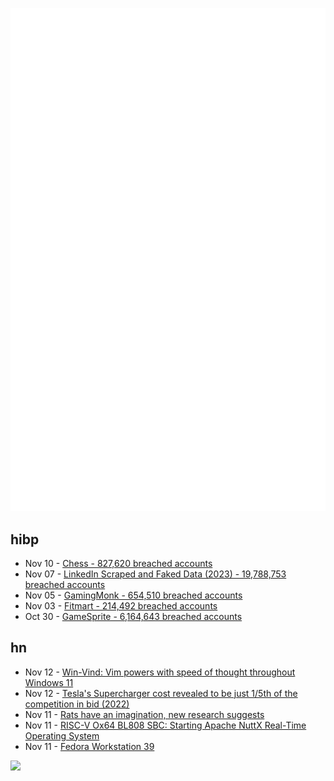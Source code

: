 ![Metrics](https://raw.githubusercontent.com/phixion/phixion/master/metrics.svg)

## hibp

<!--
for https://github.com/phixion/phixion/blob/main/.github/workflows/feeds.yml
-->
<!--START_SECTION:haveibeenpwnd-->
- Nov 10 - [Chess - 827,620 breached accounts](https://haveibeenpwned.com/PwnedWebsites#Chess)
- Nov 07 - [LinkedIn Scraped and Faked Data (2023) - 19,788,753 breached accounts](https://haveibeenpwned.com/PwnedWebsites#LinkedInScrape2023)
- Nov 05 - [GamingMonk - 654,510 breached accounts](https://haveibeenpwned.com/PwnedWebsites#GamingMonk)
- Nov 03 - [Fitmart - 214,492 breached accounts](https://haveibeenpwned.com/PwnedWebsites#Fitmart)
- Oct 30 - [GameSprite - 6,164,643 breached accounts](https://haveibeenpwned.com/PwnedWebsites#GameSprite)
<!--END_SECTION:haveibeenpwnd-->

## hn

<!--
for https://github.com/phixion/phixion/blob/main/.github/workflows/feeds.yml
-->
<!--START_SECTION:hn-->
- Nov 12 - [Win-Vind: Vim powers with speed of thought throughout Windows 11](https://pit-ray.github.io/win-vind/)
- Nov 12 - [Tesla's Supercharger cost revealed to be just 1/5th of the competition in bid (2022)](https://electrek.co/2022/04/15/tesla-cost-deploy-superchargers-revealed-one-fifth-competition/)
- Nov 11 - [Rats have an imagination, new research suggests](https://www.sciencedaily.com/releases/2023/11/231102162557.htm)
- Nov 11 - [RISC-V Ox64 BL808 SBC: Starting Apache NuttX Real-Time Operating System](https://lupyuen.codeberg.page/articles/ox2.html)
- Nov 11 - [Fedora Workstation 39](https://fedoraproject.org/workstation/download/)
<!--END_SECTION:hn-->

<!--
for https://yhype.me
-->
![](https://hit.yhype.me/github/profile?user_id=13013670)
